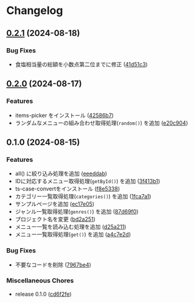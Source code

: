 # Changelog

## [0.2.1](https://github.com/ryohidaka/saizeriya/compare/v0.2.0...v0.2.1) (2024-08-18)


### Bug Fixes

* 食塩相当量の総額を小数点第二位までに修正 ([41d51c3](https://github.com/ryohidaka/saizeriya/commit/41d51c318f7473a03ace40de87ef3414b4772764))

## [0.2.0](https://github.com/ryohidaka/saizeriya/compare/v0.1.0...v0.2.0) (2024-08-17)


### Features

* items-picker をインストール ([42586b7](https://github.com/ryohidaka/saizeriya/commit/42586b7f75b1d61ed46192f7e138b99d63fdc362))
* ランダムなメニューの組み合わせ取得処理(`random()`) を追加 ([e20c904](https://github.com/ryohidaka/saizeriya/commit/e20c904bc548cca84270c8ec6ce12912a525cd99))

## 0.1.0 (2024-08-15)


### Features

* all() に絞り込み処理を追加 ([eeeddab](https://github.com/ryohidaka/saizeriya/commit/eeeddabc29aa487e997ad4af65447421319fd171))
* IDに対応するメニュー取得処理(`getById()`) を追加 ([3f413b1](https://github.com/ryohidaka/saizeriya/commit/3f413b12814b426fa634f8194d57ec0260291fdb))
* ts-case-convertをインストール ([f8e5338](https://github.com/ryohidaka/saizeriya/commit/f8e5338770e19ca9855998f2b9bbc6c89cafa2e8))
* カテゴリー一覧取得処理(`categories()`) を追加 ([1fca7a1](https://github.com/ryohidaka/saizeriya/commit/1fca7a1caa5ca2ca8e2702eb49d935eda2de36d4))
* サンプルページを追加 ([ec17e05](https://github.com/ryohidaka/saizeriya/commit/ec17e05732ee89289a00c65b53059aa40b6d0568))
* ジャンル一覧取得処理(`genres()`) を追加 ([87d69f0](https://github.com/ryohidaka/saizeriya/commit/87d69f021a8576a9861e73e648707321cc8b6501))
* プロジェクト名を変更 ([bd2a251](https://github.com/ryohidaka/saizeriya/commit/bd2a251097a48ecbfe11c562599d7d510fe1e0ae))
* メニュー一覧を読み込む処理を追加 ([d25a211](https://github.com/ryohidaka/saizeriya/commit/d25a2112678ad225da4f39e9de6def492a7648b5))
* メニュー一覧取得処理(`get()`) を追加 ([a4c7e2d](https://github.com/ryohidaka/saizeriya/commit/a4c7e2dce640ba66349739d77508607f99df2a51))


### Bug Fixes

* 不要なコードを削除 ([7967be4](https://github.com/ryohidaka/saizeriya/commit/7967be4544b34b75791f728f96a132096e4e864a))


### Miscellaneous Chores

* release 0.1.0 ([cd6f2fe](https://github.com/ryohidaka/saizeriya/commit/cd6f2fe62c51a3a7aafc31df11c95cf0b5b18079))
